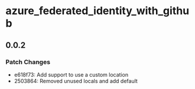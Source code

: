 # azure_federated_identity_with_github

## 0.0.2

### Patch Changes

- e618f73: Add support to use a custom location
- 2503864: Removed unused locals and add default
